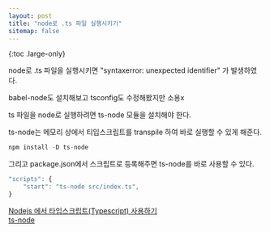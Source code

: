 ```yaml
---
layout: post
title: "node로 .ts 파일 실행시키기"
sitemap: false
---
```


{:toc .large-only}

node로 .ts 파일을 실행시키면 "syntaxerror: unexpected identifier" 가 발생하였다.

babel-node도 설치해보고 tsconfig도 수정해봤지만 소용x

ts 파일을 node로 실행하려면 ts-node 모듈을 설치해야 한다.

ts-node는 메모리 상에서 티입스크립트를 transpile 하여 바로 실행할 수 있게 해준다.

```js
npm install -D ts-node
```

그리고 package.json에서 스크립트로 등록해주면 ts-node를 바로 사용할 수 있다.

```js
"scripts": {
    "start": "ts-node src/index.ts",
}
```

[Nodejs 에서 타입스크립트(Typescript) 사용하기](http://cosmiclatte.co.kr/nodejs-%EC%97%90%EC%84%9C-%ED%83%80%EC%9E%85%EC%8A%A4%ED%81%AC%EB%A6%BD%ED%8A%B8typescript-%EC%82%AC%EC%9A%A9%ED%95%98%EA%B8%B0/)<br/>
[ts-node](https://www.npmjs.com/package/ts-node)
